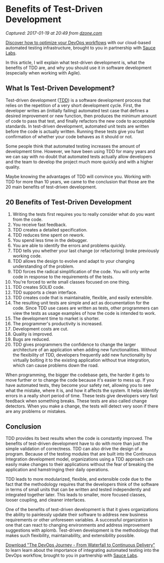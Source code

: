 # Benefits of Test-Driven Development

_Captured: 2017-01-19 at 20:49 from [dzone.com](https://dzone.com/articles/20-benefits-of-test-driven-development)_

[Discover how to optimize your DevOps workflows](https://dzone.com/go?i=161129&u=http%3A%2F%2Finfo.saucelabs.com%2Fpaper-the-devops-journey.html%3Futm_campaign%3Ddevopsjourney%2Bwp%26utm_medium%3Dtextlink%26utm_source%3Ddzone-devops%26utm_content%3Darticle) with our cloud-based automated testing infrastructure, brought to you in partnership with [Sauce Labs](https://dzone.com/go?i=161129&u=http%3A%2F%2Finfo.saucelabs.com%2Fpaper-the-devops-journey.html%3Futm_campaign%3Ddevopsjourney%2Bwp%26utm_medium%3Dtextlink%26utm_source%3Ddzone-devops%26utm_content%3Darticle).

In this article, I will explain what test-driven development is, what the benefits of TDD are, and why you should use it in software development (especially when working with Agile).

## What Is Test-Driven Development?

Test-driven development ([TDD](https://apiumtech.com/services/web-mobile-app-development/)) is a software development process that relies on the repetition of a very short development cycle. First, the developer writes an (initially failing) automated test case that defines a desired improvement or new function, then produces the minimum amount of code to pass that test, and finally refactors the new code to acceptable standards. In test-driven development, automated unit tests are written before the code is actually written. Running these tests give you fast confirmation of whether your code behaves as it should or not.

Some people think that automated testing increases the amount of development time. However, we have been using TDD for many years and we can say with no doubt that automated tests actually allow developers and the team to develop the project much more quickly and with a higher quality.

Maybe knowing the advantages of TDD will convince you. Working with TDD for more than 10 years, we came to the conclusion that those are the 20 main benefits of test-driven development.

## 20 Benefits of Test-Driven Development

  1. Writing the tests first requires you to really consider what do you want from the code.
  2. You receive fast feedback.
  3. TDD creates a detailed specification.
  4. TDD reduces time spent on rework.
  5. You spend less time in the debugger.
  6. You are able to identify the errors and problems quickly.
  7. TDD tells you whether your last change (or refactoring) broke previously working code.
  8. TDD allows the design to evolve and adapt to your changing understanding of the problem.
  9. TDD forces the radical simplification of the code. You will only write code in response to the requirements of the tests.
  10. You're forced to write small classes focused on one thing.
  11. TDD creates SOLID code.
  12. TDD supports a clean interface.
  13. TDD creates code that is maintainable, flexible, and easily extensible.
  14. The resulting unit tests are simple and act as documentation for the code. Since TDD use cases are written as tests, other programmers can view the tests as usage examples of how the code is intended to work.
  15. The development time to market is shorter.
  16. The programmer's productivity is increased.
  17. Development costs are cut.
  18. Quality is improved.
  19. Bugs are reduced.
  20. TDD gives programmers the confidence to change the larger architecture of an application when adding new functionalities. Without the flexibility of TDD, developers frequently add new functionality by virtually bolting it to the existing application without true integration, which can cause problems down the road.

When programming, the bigger the codebase gets, the harder it gets to move further or to change the code because it's easier to mess up. If you have automated tests, they become your safety net, allowing you to see what the mistake, where it is, and how it affects the system. It helps identify errors in a really short period of time. These tests give developers very fast feedback when something breaks. These tests are also called change detectors. When you make a change, the tests will detect very soon if there are any problems or mistakes.

## Conclusion

TDD provides its best results when the code is constantly improved. The benefits of test-driven development have to do with more than just the simple validation of correctness. TDD can also drive the design of a program. Because of the testing modules that are built into the Continuous Integration development model, organizations using a TDD approach can easily make changes to their applications without the fear of breaking the application and hamstringing their daily operations.

TDD leads to more modularized, flexible, and extensible code due to the fact that the methodology requires that the developers think of the software in terms of small units that can be written and tested independently and integrated together later. This leads to smaller, more focused classes, looser coupling, and cleaner interfaces.

One of the benefits of test-driven development is that it gives organizations the ability to painlessly update their software to address new business requirements or other unforeseen variables. A successful organization is one that can react to changing environments and address improvement suggestions with aplomb. Test-driven development is the methodology that makes such flexibility, maintainability, and extensibility possible.

[Download "The DevOps Journey - From Waterfall to Continuous Delivery"](https://dzone.com/go?i=161130&u=http%3A%2F%2Finfo.saucelabs.com%2Fpaper-the-devops-journey.html%3Futm_campaign%3Ddevopsjourney%2Bwp%26utm_medium%3Dtextlink%26utm_source%3Ddzone-devops%26utm_content%3Darticle) to learn learn about the importance of integrating automated testing into the DevOps workflow, brought to you in partnership with [Sauce Labs](https://dzone.com/go?i=161130&u=http%3A%2F%2Finfo.saucelabs.com%2Fpaper-the-devops-journey.html%3Futm_campaign%3Ddevopsjourney%2Bwp%26utm_medium%3Dtextlink%26utm_source%3Ddzone-devops%26utm_content%3Darticle).
